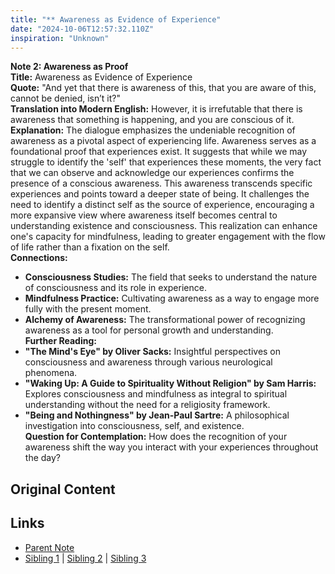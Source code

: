 ```yaml
---
title: "** Awareness as Evidence of Experience"
date: "2024-10-06T12:57:32.110Z"
inspiration: "Unknown"
---
```


  
**Note 2: Awareness as Proof**  
**Title:** Awareness as Evidence of Experience  
**Quote:** "And yet that there is awareness of this, that you are aware of this, cannot be denied, isn’t it?"  
**Translation into Modern English:** However, it is irrefutable that there is awareness that something is happening, and you are conscious of it.  
**Explanation:** The dialogue emphasizes the undeniable recognition of awareness as a pivotal aspect of experiencing life. Awareness serves as a foundational proof that experiences exist. It suggests that while we may struggle to identify the 'self' that experiences these moments, the very fact that we can observe and acknowledge our experiences confirms the presence of a conscious awareness. This awareness transcends specific experiences and points toward a deeper state of being. It challenges the need to identify a distinct self as the source of experience, encouraging a more expansive view where awareness itself becomes central to understanding existence and consciousness. This realization can enhance one's capacity for mindfulness, leading to greater engagement with the flow of life rather than a fixation on the self.  
**Connections:**  
- **Consciousness Studies:** The field that seeks to understand the nature of consciousness and its role in experience.  
- **Mindfulness Practice:** Cultivating awareness as a way to engage more fully with the present moment.  
- **Alchemy of Awareness:** The transformational power of recognizing awareness as a tool for personal growth and understanding.  
**Further Reading:**  
- **"The Mind's Eye" by Oliver Sacks:** Insightful perspectives on consciousness and awareness through various neurological phenomena.  
- **"Waking Up: A Guide to Spirituality Without Religion" by Sam Harris:** Explores consciousness and mindfulness as integral to spiritual understanding without the need for a religiosity framework.  
- **"Being and Nothingness" by Jean-Paul Sartre:** A philosophical investigation into consciousness, self, and existence.  
**Question for Contemplation:** How does the recognition of your awareness shift the way you interact with your experiences throughout the day?  



## Original Content



## Links

- [Parent Note](/parent-note.md)
- [Sibling 1](/zettel1.md) | [Sibling 2](/zettel2.md) | [Sibling 3](/zettel3.md)
